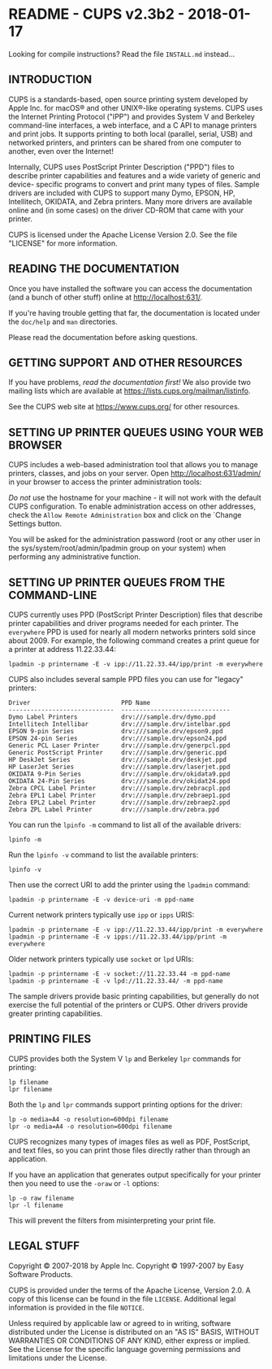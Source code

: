 README - CUPS v2.3b2 - 2018-01-17
=================================

Looking for compile instructions?  Read the file `INSTALL.md` instead...


INTRODUCTION
------------


CUPS is a standards-based, open source printing system developed by Apple Inc.
for macOS® and other UNIX®-like operating systems.  CUPS uses the Internet
Printing Protocol ("IPP") and provides System V and Berkeley command-line
interfaces, a web interface, and a C API to manage printers and print jobs.  It
supports printing to both local (parallel, serial, USB) and networked printers,
and printers can be shared from one computer to another, even over the Internet!

Internally, CUPS uses PostScript Printer Description ("PPD") files to describe
printer capabilities and features and a wide variety of generic and device-
specific programs to convert and print many types of files.  Sample drivers are
included with CUPS to support many Dymo, EPSON, HP, Intellitech, OKIDATA, and
Zebra printers.  Many more drivers are available online and (in some cases) on
the driver CD-ROM that came with your printer.

CUPS is licensed under the Apache License Version 2.0.  See the file
"LICENSE" for more information.


READING THE DOCUMENTATION
-------------------------

Once you have installed the software you can access the documentation (and a
bunch of other stuff) online at <http://localhost:631/>.

If you're having trouble getting that far, the documentation is located under
the `doc/help` and `man` directories.

Please read the documentation before asking questions.


GETTING SUPPORT AND OTHER RESOURCES
-----------------------------------

If you have problems, *read the documentation first!*  We also provide two
mailing lists which are available at <https://lists.cups.org/mailman/listinfo>.

See the CUPS web site at <https://www.cups.org/> for other resources.


SETTING UP PRINTER QUEUES USING YOUR WEB BROWSER
------------------------------------------------

CUPS includes a web-based administration tool that allows you to manage
printers, classes, and jobs on your server.  Open <http://localhost:631/admin/>
in your browser to access the printer administration tools:

*Do not* use the hostname for your machine - it will not work with the default
CUPS configuration.  To enable administration access on other addresses, check
the `Allow Remote Administration` box and click on the `Change Settings button.

You will be asked for the administration password (root or any other user in the
sys/system/root/admin/lpadmin group on your system) when performing any
administrative function.


SETTING UP PRINTER QUEUES FROM THE COMMAND-LINE
-----------------------------------------------

CUPS currently uses PPD (PostScript Printer Description) files that describe
printer capabilities and driver programs needed for each printer.  The
`everywhere` PPD is used for nearly all modern networks printers sold since
about 2009.  For example, the following command creates a print queue for a
printer at address 11.22.33.44:

    lpadmin -p printername -E -v ipp://11.22.33.44/ipp/print -m everywhere

CUPS also includes several sample PPD files you can use for "legacy" printers:

    Driver                         PPD Name
    -----------------------------  ------------------------------
    Dymo Label Printers            drv:///sample.drv/dymo.ppd
    Intellitech Intellibar         drv:///sample.drv/intelbar.ppd
    EPSON 9-pin Series             drv:///sample.drv/epson9.ppd
    EPSON 24-pin Series            drv:///sample.drv/epson24.ppd
    Generic PCL Laser Printer      drv:///sample.drv/generpcl.ppd
    Generic PostScript Printer     drv:///sample.drv/generic.ppd
    HP DeskJet Series              drv:///sample.drv/deskjet.ppd
    HP LaserJet Series             drv:///sample.drv/laserjet.ppd
    OKIDATA 9-Pin Series           drv:///sample.drv/okidata9.ppd
    OKIDATA 24-Pin Series          drv:///sample.drv/okidat24.ppd
    Zebra CPCL Label Printer       drv:///sample.drv/zebracpl.ppd
    Zebra EPL1 Label Printer       drv:///sample.drv/zebraep1.ppd
    Zebra EPL2 Label Printer       drv:///sample.drv/zebraep2.ppd
    Zebra ZPL Label Printer        drv:///sample.drv/zebra.ppd

You can run the `lpinfo -m` command to list all of the available drivers:

    lpinfo -m

Run the `lpinfo -v` command to list the available printers:

    lpinfo -v

Then use the correct URI to add the printer using the `lpadmin` command:

    lpadmin -p printername -E -v device-uri -m ppd-name

Current network printers typically use `ipp` or `ipps` URIS:

    lpadmin -p printername -E -v ipp://11.22.33.44/ipp/print -m everywhere
    lpadmin -p printername -E -v ipps://11.22.33.44/ipp/print -m everywhere

Older network printers typically use `socket` or `lpd` URIs:

    lpadmin -p printername -E -v socket://11.22.33.44 -m ppd-name
    lpadmin -p printername -E -v lpd://11.22.33.44/ -m ppd-name

The sample drivers provide basic printing capabilities, but generally do not
exercise the full potential of the printers or CUPS.  Other drivers provide
greater printing capabilities.


PRINTING FILES
--------------

CUPS provides both the System V `lp` and Berkeley `lpr` commands for printing:

    lp filename
    lpr filename

Both the `lp` and `lpr` commands support printing options for the driver:

    lp -o media=A4 -o resolution=600dpi filename
    lpr -o media=A4 -o resolution=600dpi filename

CUPS recognizes many types of images files as well as PDF, PostScript, and text
files, so you can print those files directly rather than through an application.

If you have an application that generates output specifically for your printer
then you need to use the `-oraw` or `-l` options:

    lp -o raw filename
    lpr -l filename

This will prevent the filters from misinterpreting your print file.


LEGAL STUFF
-----------

Copyright © 2007-2018 by Apple Inc.
Copyright © 1997-2007 by Easy Software Products.

CUPS is provided under the terms of the Apache License, Version 2.0.  A copy of
this license can be found in the file `LICENSE`.  Additional legal information
is provided in the file `NOTICE`.

Unless required by applicable law or agreed to in writing, software distributed
under the License is distributed on an "AS IS" BASIS, WITHOUT WARRANTIES OR
CONDITIONS OF ANY KIND, either express or implied.  See the License for the
specific language governing permissions and limitations under the License.
